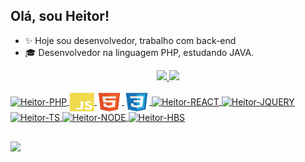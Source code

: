 ## Olá, sou Heitor!

- ✨ Hoje sou desenvolvedor, trabalho com back-end
- 🎓 Desenvolvedor na linguagem PHP, estudando JAVA.

<div align="center">
  <a href="https://github.com/heitorcto">
  <img height="167em" src="https://github-readme-stats.vercel.app/api?username=heitorcto&show_icons=true&theme=blueberry&include_all_commits=true&count_private=true"/>
  <img height="167em" src="https://github-readme-stats.vercel.app/api/top-langs/?username=heitorcto&layout=compact&langs_count=7&theme=blueberry"/>
</div>
  
<div style="display: inline_block"><br>
  <img align="center" alt="Heitor-PHP" height="40" width="40" src="https://cdn.jsdelivr.net/gh/devicons/devicon/icons/php/php-original.svg" />
  <img align="center" alt="Heitor-JS" height="30" width="40" src="https://raw.githubusercontent.com/devicons/devicon/master/icons/javascript/javascript-plain.svg">
  <img align="center" alt="Heitor-HTML" height="30" width="40" src="https://raw.githubusercontent.com/devicons/devicon/master/icons/html5/html5-original.svg">
  <img align="center" alt="Heitor-CSS" height="30" width="40" src="https://raw.githubusercontent.com/devicons/devicon/master/icons/css3/css3-original.svg">
  <img align="center" alt="Heitor-REACT" height="30" width="40" src="https://cdn.jsdelivr.net/gh/devicons/devicon/icons/react/react-original.svg" />
  <img align="center" alt="Heitor-JQUERY" height="30" width="40" src="https://cdn.jsdelivr.net/gh/devicons/devicon/icons/jquery/jquery-original.svg" />
  <img align="center" alt="Heitor-TS" height="30" width="40" src="https://cdn.jsdelivr.net/gh/devicons/devicon/icons/typescript/typescript-original.svg" />
  <img align="center" alt="Heitor-NODE" height="30" width="40" src="https://cdn.jsdelivr.net/gh/devicons/devicon/icons/nodejs/nodejs-original.svg" />
  <img align="center" alt="Heitor-HBS" height="30" width="40" src="https://cdn.jsdelivr.net/gh/devicons/devicon/icons/handlebars/handlebars-original.svg" />
</div>
  
  ##
 
<div> 
  <a href = "mailto:heitorcasella@gmail.com"><img src="https://img.shields.io/badge/-Gmail-%23333?style=for-the-badge&logo=gmail&logoColor=white" target="_blank"></a>
</div>
